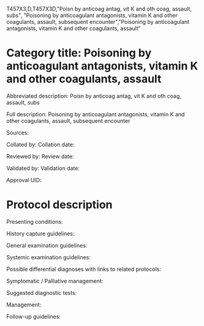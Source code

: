 T457X3,D,T457X3D,"Poisn by anticoag antag, vit K and oth coag, assault, subs", "Poisoning by anticoagulant antagonists, vitamin K and other coagulants, assault, subsequent encounter","Poisoning by anticoagulant antagonists, vitamin K and other coagulants, assault"
# Category title: Poisoning by anticoagulant antagonists, vitamin K and other coagulants, assault

Abbreviated description: Poisn by anticoag antag, vit K and oth coag, assault, subs

Full description: Poisoning by anticoagulant antagonists, vitamin K and other coagulants, assault, subsequent encounter

Sources:

Collated by:
Collation date:

Reviewed by:
Review date:

Validated by:
Validation date:

Approval UID:

# Protocol description

Presenting conditions:

History capture guidelines:

General examination guidelines:

Systemic examination guidelines:

Possible differential diagnoses with links to related protocols:

Symptomatic / Palliative management:

Suggested diagnostic tests:

Management:

Follow-up guidelines:
